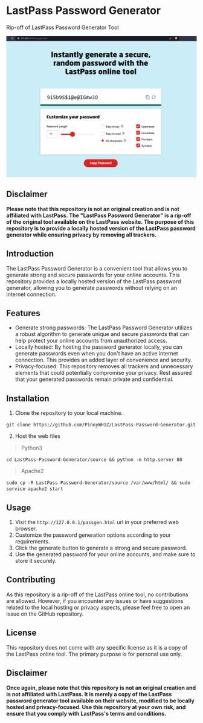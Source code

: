 # LastPass Password Generator
 Rip-off of LastPass Password Generator Tool

![Tool Preview](Preview.png)

## Disclaimer

**Please note that this repository is not an original creation and is not affiliated with LastPass. The "LastPass Password Generator" is a rip-off of the original tool available on the LastPass website. The purpose of this repository is to provide a locally hosted version of the LastPass password generator while ensuring privacy by removing all trackers.**

## Introduction

The LastPass Password Generator is a convenient tool that allows you to generate strong and secure passwords for your online accounts. This repository provides a locally hosted version of the LastPass password generator, allowing you to generate passwords without relying on an internet connection.

## Features

- Generate strong passwords: The LastPass Password Generator utilizes a robust algorithm to generate unique and secure passwords that can help protect your online accounts from unauthorized access.
- Locally hosted: By hosting the password generator locally, you can generate passwords even when you don't have an active internet connection. This provides an added layer of convenience and security.
- Privacy-focused: This repository removes all trackers and unnecessary elements that could potentially compromise your privacy. Rest assured that your generated passwords remain private and confidential.

## Installation

1. Clone the repository to your local machine.

```
git clone https://github.com/PinoyWH1Z/LastPass-Password-Generator.git
```

2. Host the web files

> Python3
```
cd LastPass-Password-Generator/source && python -m http.server 80
```

> Apache2
```
sudo cp -R LastPass-Password-Generator/source /var/www/html/ && sudo service apache2 start
```


## Usage

1. Visit the `http://127.0.0.1/passgen.html` url in your preferred web browser.
2. Customize the password generation options according to your requirements.
3. Click the generate button to generate a strong and secure password.
4. Use the generated password for your online accounts, and make sure to store it securely.

## Contributing

As this repository is a rip-off of the LastPass online tool, no contributions are allowed. However, if you encounter any issues or have suggestions related to the local hosting or privacy aspects, please feel free to open an issue on the GitHub repository.

## License

This repository does not come with any specific license as it is a copy of the LastPass online tool. The primary purpose is for personal use only.

## Disclaimer

**Once again, please note that this repository is not an original creation and is not affiliated with LastPass. It is merely a copy of the LastPass password generator tool available on their website, modified to be locally hosted and privacy-focused. Use this repository at your own risk, and ensure that you comply with LastPass's terms and conditions.**



